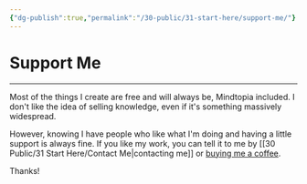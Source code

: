 ```yaml
---
{"dg-publish":true,"permalink":"/30-public/31-start-here/support-me/"}
---
```


# Support Me
---
Most of the things I create are free and will always be, Mindtopia included. I don't like the idea of selling knowledge, even if it's something massively widespread.

However, knowing I have people who like what I'm doing and having a little support is always fine. If you like my work, you can tell it to me by [[30 Public/31 Start Here/Contact Me\|contacting me]] or [buying me a coffee](https://ko-fi.com/estebanthi).

Thanks!
